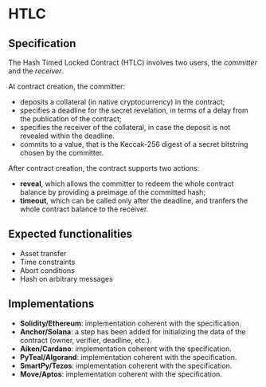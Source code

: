 # HTLC

## Specification

The Hash Timed Locked Contract (HTLC) involves two users, the *committer* and the *receiver*.

At contract creation, the committer:
- deposits a collateral (in native cryptocurrency) in the contract;
- specifies a deadline for the secret revelation, in terms of a delay from the publication of the contract;
- specifies the receiver of the collateral, in case the deposit is not revealed within the deadline.
- commits to a value, that is the Keccak-256 digest of a secret bitstring chosen by the committer.

After contract creation, the contract supports two actions:
- **reveal**, which allows the committer to redeem the whole contract balance by providing a preimage of the committed hash;
- **timeout**, which can be called only after the deadline, and tranfers the whole contract balance to the receiver.

## Expected functionalities

- Asset transfer
- Time constraints
- Abort conditions
- Hash on arbitrary messages

## Implementations

- **Solidity/Ethereum**: implementation coherent with the specification.
- **Anchor/Solana**: a step has been added for initializing the data of the contract (owner, verifier, deadline, etc.).
- **Aiken/Cardano**: implementation coherent with the specification.
- **PyTeal/Algorand**: implementation coherent with the specification.
- **SmartPy/Tezos**: implementation coherent with the specification.
- **Move/Aptos**: implementation coherent with the specification.
